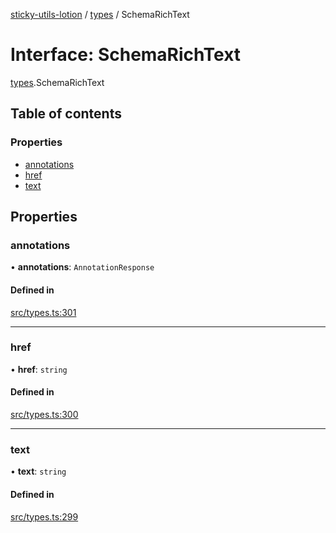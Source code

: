 [sticky-utils-lotion](../README.md) / [types](../modules/types.md) / SchemaRichText

# Interface: SchemaRichText

[types](../modules/types.md).SchemaRichText

## Table of contents

### Properties

- [annotations](types.SchemaRichText.md#annotations)
- [href](types.SchemaRichText.md#href)
- [text](types.SchemaRichText.md#text)

## Properties

### annotations

• **annotations**: `AnnotationResponse`

#### Defined in

[src/types.ts:301](https://github.com/sticky/sticky-utils-lotion/blob/c1edc53/src/types.ts#L301)

___

### href

• **href**: `string`

#### Defined in

[src/types.ts:300](https://github.com/sticky/sticky-utils-lotion/blob/c1edc53/src/types.ts#L300)

___

### text

• **text**: `string`

#### Defined in

[src/types.ts:299](https://github.com/sticky/sticky-utils-lotion/blob/c1edc53/src/types.ts#L299)
